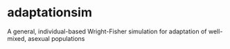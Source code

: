 # adaptationsim
A general, individual-based Wright-Fisher simulation for adaptation of well-mixed, asexual populations
